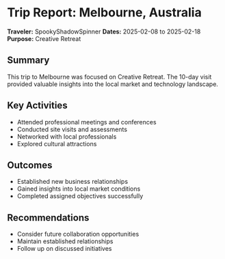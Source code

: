 # Trip Report: Melbourne, Australia

**Traveler:** SpookyShadowSpinner
**Dates:** 2025-02-08 to 2025-02-18
**Purpose:** Creative Retreat

## Summary
This trip to Melbourne was focused on Creative Retreat. The 10-day visit provided valuable insights into the local market and technology landscape.

## Key Activities
- Attended professional meetings and conferences
- Conducted site visits and assessments
- Networked with local professionals
- Explored cultural attractions

## Outcomes
- Established new business relationships
- Gained insights into local market conditions
- Completed assigned objectives successfully

## Recommendations
- Consider future collaboration opportunities
- Maintain established relationships
- Follow up on discussed initiatives
